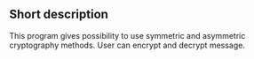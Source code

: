 <h2> Short description </h2>
This program gives possibility to use symmetric and asymmetric cryptography methods. User can encrypt and decrypt message.
